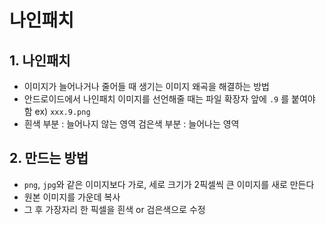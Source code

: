# 나인패치
## 1. 나인패치
- 이미지가 늘어나거나 줄어들 때 생기는 이미지 왜곡을 해결하는 방법
- 안드로이드에서 나인패치 이미지를 선언해줄 때는 파일 확장자 앞에 `.9` 를 붙여야 함
ex) `xxx.9.png`
- 흰색 부분 : 늘어나지 않는 영역
검은색 부분 : 늘어나는 영역

## 2. 만드는 방법
- `png`, `jpg`와 같은 이미지보다 가로, 세로 크기가 2픽셀씩 큰 이미지를 새로 만든다
- 원본 이미지를 가운데 복사
- 그 후 가장자리 한 픽셀을 흰색 or 검은색으로 수정
 

